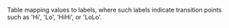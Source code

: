 ﻿Table mapping values to labels, where such labels indicate transition points such as 'Hi', 'Lo', 'HiHi', or 'LoLo'.
